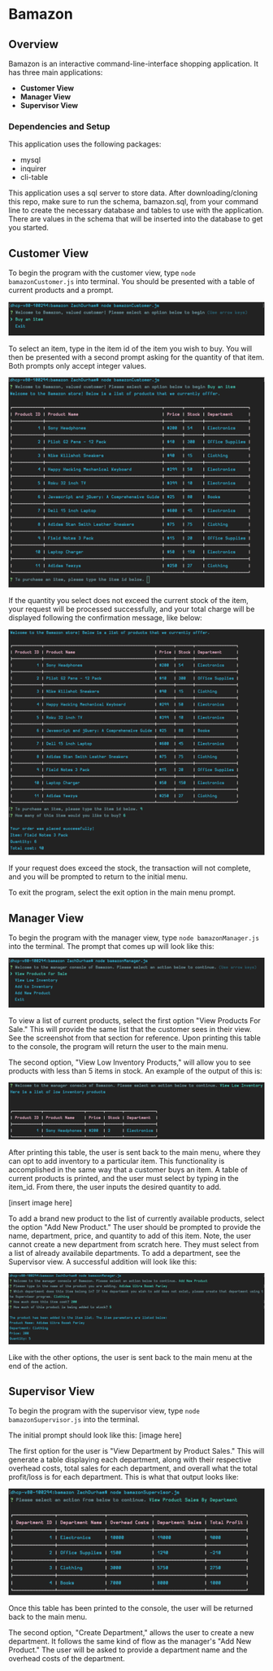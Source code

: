 # Bamazon
## Overview
Bamazon is an interactive command-line-interface shopping application. It has three main applications:

  - **Customer View**
  - **Manager View**
  - **Supervisor View**

### Dependencies and Setup

This application uses the following packages:
  - mysql
  - inquirer
  - cli-table
  

This application uses a sql server to store data. After downloading/cloning this repo, make sure to run the schema, bamazon.sql, from your command line to create the necessary database and tables to use with the application. There are values in the schema that will be inserted into the database to get you started.

## Customer View
To begin the program with the customer view, type `node bamazonCustomer.js` into terminal. You should be presented with a table of current products and a prompt.

![customer-prompt](https://github.com/zdurham/bamazon/blob/master/img/customer-prompt-snippet.png)

To select an item, type in the item id of the item you wish to buy. You will then be presented with a second prompt asking for the quantity of that item. Both prompts only accept integer values.

![item list](https://github.com/zdurham/bamazon/blob/master/img/customer-snippet2.png)

If the quantity you select does not exceed the current stock of the item, your request will be processed successfully, and your total charge will be displayed following the confirmation message, like below: 

![success](https://github.com/zdurham/bamazon/blob/master/img/customer-snipper3.png)

If your request does exceed the stock, the transaction will not complete, and you will be prompted to return to the initial menu.

To exit the program, select the exit option in the main menu prompt.

## Manager View
To begin the program with the manager view, type `node bamazonManager.js` into the terminal. The prompt that comes up will look like this:

![manager prompt](https://github.com/zdurham/bamazon/blob/master/img/manager-prompt1.png)

To view a list of current products, select the first option "View Products For Sale." This will provide the same list that the customer sees in their view. See the screenshot from that section for reference. Upon printing this table to the console, the program will return the user to the main menu.

The second option, "View Low Inventory Products," will allow you to see products with less than 5 items in stock. An example of the output of this is:

![low inventory](https://github.com/zdurham/bamazon/blob/master/img/low-inventory.png)

After printing this table, the user is sent back to the main menu, where they can opt to add inventory to a particular item. This functionality is accomplished in the same way that a customer buys an item. A table of current products is printed, and the user must select by typing in the item_id. From there, the user inputs the desired quantity to add. 

[insert image here]

To add a brand new product to the list of currently available products, select the option "Add New Product." The user should be prompted to provide the name, department, price, and quantity to add of this item. Note, the user cannot create a new department from scratch here. They must select from a list of already availabile departments. To add a department, see the Supervisor view. A successful addition will look like this:

![add success](https://github.com/zdurham/bamazon/blob/master/img/add-item-success.png)

Like with the other options, the user is sent back to the main menu at the end of the action.
 
## Supervisor View
To begin the program with the supervisor view, type `node bamazonSupervisor.js` into the terminal.

The initial prompt should look like this: 
[image here]

The first option for the user is "View Department by Product Sales." This will generate a table displaying each department, along with their respective overhead costs, total sales for each department, and overall what the total profit/loss is for each department. This is what that output looks like:

![view departments](https://github.com/zdurham/bamazon/blob/master/img/view-departments.png)

Once this table has been printed to the console, the user will be returned back to the main menu.

The second option, "Create Department," allows the user to create a new department. It follows the same kind of flow as the manager's "Add New Product." The user will be asked to provide a department name and the overhead costs of the department.


